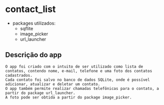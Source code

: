 # contact_list

- packages utilizados:
    - sqflite
    - image_picker
    - url_launcher

## Descrição do app
    O app foi criado com o intuito de ser utilizado como lista de contatos, contendo nome, e-mail, telefone e uma foto dos contatos cadastrados.
    Cada contato foi salvo no banco de dados SQLite, onde é possível adicionar, atualizar e deletar um contato.
    O app também permite realizar chamadas telefônicas para o contato, a partir do package url_launcher.
    A foto pode ser obtida a partir do package image_picker.